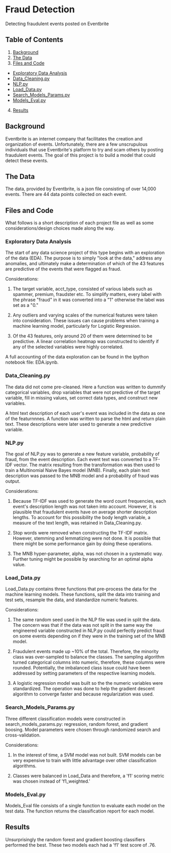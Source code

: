 # Fraud Detection
Detecting fraudulent events posted on Eventbrite
## Table of Contents
1. [Background](#background)
2. [The Data](#the-data)
3. [Files and Code](#files-and-code)
  * [Exploratory Data Analysis](#exploratory-data-analysis)
  * [Data_Cleaning.py](#data-cleaning)
  * [NLP.py](#nlp)
  * [Load_Data.py](#load-data)
  * [Search_Models_Params.py](#search-models-params)
  * [Models_Eval.py](#models-eval)
4. [Results](#results)

## Background 
Eventbrite is an internet company that facilitates the creation and organization of events.  Unfortunately, there are a few unscrupulous individuals that use Eventbrite's platform to try and scam others by posting fraudulent events.  The goal of this project is to build a model that could detect these events.

## The Data
The data, provided by Eventbrite, is a json file consisting of over 14,000 events.  There are 44 data points collected on each event. 

## Files and Code
What follows is a short description of each project file as well as some considerations/design choices made along the way.

### Exploratory Data Analysis
The start of any data science project of this type begins with an exploration of the data (EDA).  The purpose is to simply "look at the data," address any anomalies, and ultimately make a determination of which of the 43 features are predictive of the events that were flagged as fraud.

Considerations:

1.  The target variable, acct_type, consisted of various labels such as spammer, premium, fraudster etc.  To simplify matters, every label with the phrase "fraud" in it was converted into a "1" otherwise the label was set as a "0."

2.  Any outliers and varying scales of the numerical features were taken into consideration.  These issues can cause problems when training a machine learning model, particularly for Logistic Regression.

3.  Of the 43 features, only around 20 of them were determined to be predictive.  A linear correlation heatmap was constructed to identify if any of the selected variables were highly correlated.   

A full accounting of the data exploration can be found in the Ipython notebook file: EDA.ipynb.

### Data_Cleaning.py
The data did not come pre-cleaned.  Here a function was written to dummify categorical variables, drop variables that were not predictive of the target variable, fill in missing values, set correct data types, and construct new variables.  

A html text description of each user's event was included in the data as one of the featurnnnes.  A function was written to parse the html and return plain text.  These descriptions were later used to generate a new predictive variable.

### NLP.py
The goal of NLP.py was to generate a new feature variable, probability of fraud, from the event description.  Each event text was converted to a TF-IDF vector.  The matrix resulting from the transformation was then used to train a Multinomial Naive Bayes model (MNB).  Finally, each plain text description was passed to the MNB model and a probability of fraud was output.    

Considerations:

1.  Because TF-IDF was used to generate the word count frequencies, each event's description length was not taken into account.  However, it is plausible that fraudulent events have on average shorter description lengths.  To account for this possibility the body length variable, a measure of the text length, was retained in Data_Cleaning.py.

2.  Stop words were removed when constructing the TF-IDF matrix.  However, stemming and lemmatizing were not done.  It is possible that there might be some performance gain by doing these operations.

3.  The MNB hyper-parameter, alpha, was not chosen in a systematic way.  Further tuning might be possible by searching for an optimal alpha value.

### Load_Data.py
Load_Data.py contains three functions that pre-process the data for the machine learning models.  These functions, split the data into training and test sets, resample the data, and standardize numeric features.

Considerations:

1.    The same random seed used in the NLP file was used in split the data.  The concern was that if the data was not split in the same way the engineered variable constructed in NLP.py could perfectly predict fraud on some events depending on if they were in the training set of the MNB model.  

2.  Fraudulent events made up ~10% of the total.  Therefore, the minority class was over-sampled to balance the classes.  The sampling algorithm turned categorical columns into numeric, therefore, these columns were rounded.  Potentially, the imbalanced class issue could have been addressed by setting parameters of the respective learning models.

3.  A logistic regression model was built so the the numeric variables were standardized.  The operation was done to help the gradient descent algorithm to converge faster and because regularization was used.

### Search_Models_Params.py
Three different classification models were constructed in search_models_params.py: regression, random forest, and gradient boosing.  Model parameters were chosen through randomized search and cross-validation.  

Considerations:

1.  In the interest of time, a SVM model was not built.  SVM models can be very expensive to train with little advantage over other classification algorithms.

2.  Classes were balanced in Load_Data and therefore, a 'f1' scoring metric was chosen instead of 'f1_weighted.'  

### Models_Eval.py
Models_Eval file consists of a single function to evaluate each model on the test data.  The function returns the classification report for each model.

## Results
Unsurprisingly the random forest and gradient boosting classifiers performed the best.  These two models each had a 'f1' test score of .76.  
